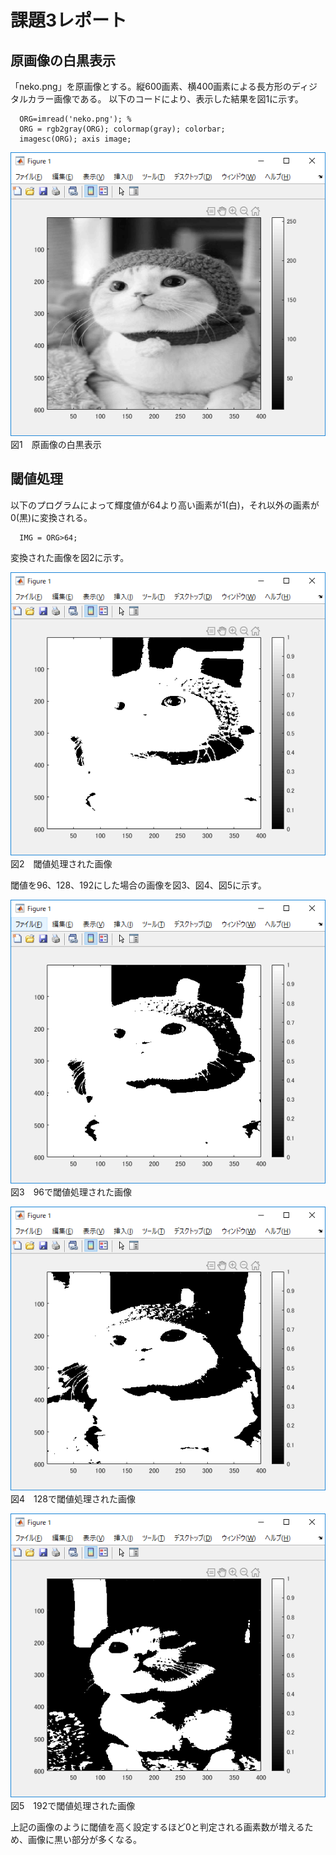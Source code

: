 # 課題3レポート
## 原画像の白黒表示
「neko.png」を原画像とする。縦600画素、横400画素による長方形のディジタルカラー画像である。 以下のコードにより、表示した結果を図1に示す。  

```
  ORG=imread('neko.png'); % 
  ORG = rgb2gray(ORG); colormap(gray); colorbar;  
  imagesc(ORG); axis image; 
```

![原画像](https://github.com/rokey1023/lecture_image_processing/blob/master/result/kadai3/k3_1.png)  
図1　原画像の白黒表示

## 閾値処理
以下のプログラムによって輝度値が64より高い画素が1(白)，それ以外の画素が0(黒)に変換される。 
```
  IMG = ORG>64; 
```
変換された画像を図2に示す。

![閾値処理された画像](https://github.com/rokey1023/lecture_image_processing/blob/master/result/kadai3/k3_2.png)  
図2　閾値処理された画像  

閾値を96、128、192にした場合の画像を図3、図4、図5に示す。  

![96で閾値処理された画像](https://github.com/rokey1023/lecture_image_processing/blob/master/result/kadai3/k3_3.png) 
図3　96で閾値処理された画像 

![128で閾値処理された画像](https://github.com/rokey1023/lecture_image_processing/blob/master/result/kadai3/k3_4.png)  
図4　128で閾値処理された画像  

![196で閾値処理された画像](https://github.com/rokey1023/lecture_image_processing/blob/master/result/kadai3/k3_5.png)  
図5　192で閾値処理された画像  

上記の画像のように閾値を高く設定するほど0と判定される画素数が増えるため、画像に黒い部分が多くなる。
